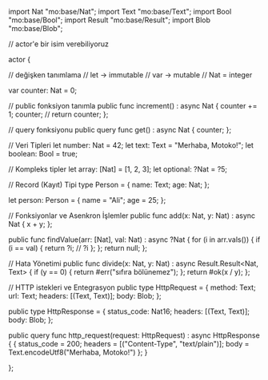 import Nat "mo:base/Nat";
import Text "mo:base/Text";
import Bool "mo:base/Bool";
import Result "mo:base/Result";
import Blob "mo:base/Blob";

// actor'e bir isim verebiliyoruz

actor {

  // değişken tanımlama
  // let -> immutable
  // var -> mutable
  // Nat = integer

  var counter: Nat = 0;

  // public fonksiyon tanımla
  public func increment() : async Nat {
    counter += 1;
    counter; // return counter;
  };

  // query fonksiyonu
  public query func get() : async Nat {
    counter;
  };

  // Veri Tipleri
  let number: Nat = 42;
  let text: Text = "Merhaba, Motoko!";
  let boolean: Bool = true;

  // Kompleks tipler
  let array: [Nat] = [1, 2, 3];
  let optional: ?Nat = ?5;

  // Record (Kayıt) Tipi
  type Person = {
    name: Text;
    age: Nat;
  };

  let person: Person = {
    name = "Ali";
    age = 25;
  };

  // Fonksiyonlar ve Asenkron İşlemler 
  public func add(x: Nat, y: Nat) : async Nat {
    x + y;
  };

  public func findValue(arr: [Nat], val: Nat) : async ?Nat {
    for (i in arr.vals()) {
      if (i == val) {
        return ?i; // ?i
      };
    };
    return null;
  };

  // Hata Yönetimi
  public func divide(x: Nat, y: Nat) : async Result.Result<Nat, Text> {
    if (y == 0) {
      return #err("sıfıra bölünemez");
    };
    return #ok(x / y);
  };

  // HTTP istekleri ve Entegrasyon
  public type HttpRequest = {
    method: Text;
    url: Text;
    headers: [(Text, Text)];
    body: Blob;
  };

  public type HttpResponse = {
    status_code: Nat16;
    headers: [(Text, Text)];
    body: Blob;
  };

  public query func http_request(request: HttpRequest) : async HttpResponse {
    {
      status_code = 200;
      headers = [("Content-Type", "text/plain")];
      body = Text.encodeUtf8("Merhaba, Motoko!")
    };
  }

};
